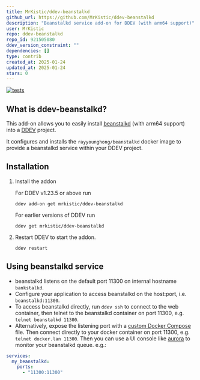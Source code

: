 ```yaml
---
title: MrKistic/ddev-beanstalkd
github_url: https://github.com/MrKistic/ddev-beanstalkd
description: "Beanstalkd service add-on for DDEV (with arm64 support)"
user: MrKistic
repo: ddev-beanstalkd
repo_id: 921505080
ddev_version_constraint: ""
dependencies: []
type: contrib
created_at: 2025-01-24
updated_at: 2025-01-24
stars: 0
---
```


[![tests](https://github.com/mrkistic/ddev-beanstalkd/actions/workflows/tests.yml/badge.svg)](https://github.com/mrkistic/ddev-beanstalkd/actions/workflows/tests.yml)

## What is ddev-beanstalkd?

This add-on allows you to easily install [beanstalkd](https://beanstalkd.github.io/) (with arm64 support) into a [DDEV](https://ddev.readthedocs.io) project.

It configures and installs the `rayyounghong/beanstalkd` docker image to provide a beanstalkd service within your DDEV project.

## Installation

1. Install the addon

    For DDEV v1.23.5 or above run

    ```shell
    ddev add-on get mrkistic/ddev-beanstalkd
    ```

   For earlier versions of DDEV run

    ```shell
    ddev get mrkistic/ddev-beanstalkd
    ```

2. Restart DDEV to start the addon.

   ```shell
   ddev restart
   ```

## Using beanstalkd service

* beanstalkd listens on the default port 11300 on internal hostname `bankstalkd`.
* Configure your application to access beanstalkd on the host:port, i.e. `beanstalkd:11300`.
* To access beanstalkd directly, run `ddev ssh` to connect to the web container, then telnet to the beanstalkd container on port 11300, e.g. `telnet beanstalkd 11300`. 
* Alternatively, expose the listening port with a [custom Docker Compose](https://ddev.readthedocs.io/en/stable/users/extend/custom-compose-files/#docker-composeyaml-examples) file. Then connect directly to your docker container on port 11300, e.g. `telnet docker.lan 11300`. Then you can use a UI console like [aurora](https://github.com/xuri/aurora) to monitor your beanstalkd queue. e.g.:

```yaml
services:
  my_beanstalkd:
    ports:
      - "11300:11300"
```
